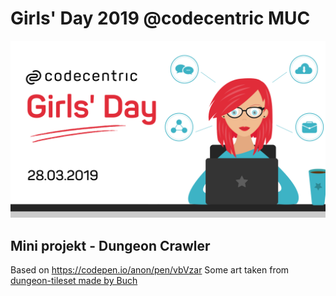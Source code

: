 # Girls' Day 2019 @codecentric MUC
![](assets/Girls-day-2019.png)

## Mini projekt - Dungeon Crawler

Based on https://codepen.io/anon/pen/vbVzar
Some art taken from [dungeon-tileset made by Buch](https://opengameart.org/content/dungeon-tileset)
